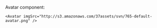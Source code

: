 Avatar component:

    <Avatar imgSrc="http://s3.amazonaws.com/37assets/svn/765-default-avatar.png" />
